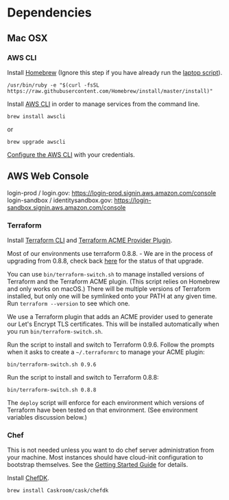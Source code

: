 # Dependencies

## Mac OSX

### AWS CLI

Install [Homebrew](https://brew.sh) (Ignore this step if you have already run the  [laptop script](https://github.com/18F/laptop)).

```shell
/usr/bin/ruby -e "$(curl -fsSL https://raw.githubusercontent.com/Homebrew/install/master/install)"
```

Install  [AWS CLI](https://aws.amazon.com/cli/)  in order to manage services from the command line.

``` shell
brew install awscli
```
or
``` shell
brew upgrade awscli
```

[Configure the AWS
CLI](https://github.com/18F/identity-private/wiki/Operations:-AWS-CLI-Config)
with your credentials.

## AWS Web Console

login-prod / login.gov: https://login-prod.signin.aws.amazon.com/console
login-sandbox / identitysandbox.gov: https://login-sandbox.signin.aws.amazon.com/console

### Terraform

Install [Terraform CLI](https://www.terraform.io/docs/commands/) and
[Terraform ACME Provider Plugin](https://github.com/paybyphone/terraform-provider-acme).

Most of our environments use terraform 0.8.8.
    - We are in the process of upgrading from 0.8.8, check back
      [here](https://github.com/18F/identity-private/issues/1877) for the status of that upgrade.

You can use `bin/terraform-switch.sh` to manage installed versions of
Terraform and the Terraform ACME plugin. (This script relies on Homebrew and
only works on macOS.) There will be multiple versions of Terraform installed,
but only one will be symlinked onto your PATH at any given time. Run
`terraform --version` to see which one.

We use a Terraform plugin that adds an ACME provider used to generate our Let's
Encrypt TLS certificates. This will be installed automatically when you run
`bin/terraform-switch.sh`.

Run the script to install and switch to Terraform 0.9.6. Follow the prompts
when it asks to create a `~/.terraformrc` to manage your ACME plugin:

```shell
bin/terraform-switch.sh 0.9.6
```

Run the script to install and switch to Terraform 0.8.8:

```
bin/terraform-switch.sh 0.8.8
```

The `deploy` script will enforce for each environment which versions of
Terraform have been tested on that environment. (See environment variables
discussion below.)

### Chef

This is not needed unless you want to do chef server administration from your
machine.  Most instances should have cloud-init configuration to bootstrap
themselves.  See the [Getting Started Guide](../getting-started.md) for details.

Install [ChefDK](https://downloads.chef.io/chefdk).

```shell
brew install Caskroom/cask/chefdk
```
